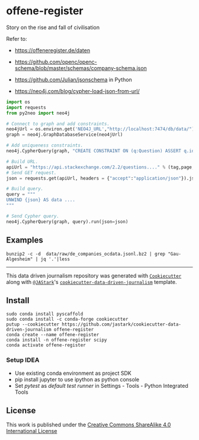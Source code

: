 offene-register
===============

Story on the rise and fall of civilisation

Refer to:

- https://offeneregister.de/daten
- https://github.com/openc/openc-schema/blob/master/schemas/company-schema.json
- https://github.com/Julian/jsonschema in Python


- https://neo4j.com/blog/cypher-load-json-from-url/

```python
import os
import requests
from py2neo import neo4j

# Connect to graph and add constraints.
neo4jUrl = os.environ.get('NEO4J_URL',"http://localhost:7474/db/data/")
graph = neo4j.GraphDatabaseService(neo4jUrl)

# Add uniqueness constraints.
neo4j.CypherQuery(graph, "CREATE CONSTRAINT ON (q:Question) ASSERT q.id IS UNIQUE;").run()

# Build URL.
apiUrl = "https://api.stackexchange.com/2.2/questions...." % (tag,page,page_size)
# Send GET request.
json = requests.get(apiUrl, headers = {"accept":"application/json"}).json()

# Build query.
query = """
UNWIND {json} AS data ....
"""

# Send Cypher query.
neo4j.CypherQuery(graph, query).run(json=json)
```

## Examples

```
bunzip2 -c -d  data/raw/de_companies_ocdata.jsonl.bz2 | grep "Gau-Algesheim" | jq '.'|less
```

----

This data driven journalism repository was generated with [`Cookiecutter`](https://github.com/audreyr/cookiecutter
) along with [`@JAStark`](https://github.com/JAStark)'s [`cookiecutter-data-driven-journalism`](https://github.com/JAStark/cookiecutter-data-driven-journalism) template.

## Install

```shell
sudo conda install pyscaffold
sudo conda install -c conda-forge cookiecutter
putup --cookiecutter https://github.com/jastark/cookiecutter-data-driven-journalism offene-register
conda create --name offene-register
conda install -n offene-register scipy
conda activate offene-register
```

### Setup IDEA

- Use existing conda environment as project SDK
- pip install jupyter to use ipython as python console
- Set _pytest_ as _default test runner_ in Settings - Tools - Python Integrated Tools


## License
This work is published under the [Creative Commons ShareAlike 4.0 International License](/LICENSE)
